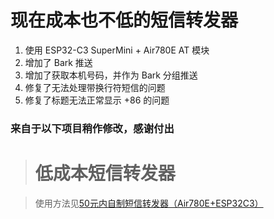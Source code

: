 # 现在成本也不低的短信转发器
1. 使用 ESP32-C3 SuperMini + Air780E AT 模块
2. 增加了 Bark 推送
3. 增加了获取本机号码，并作为 Bark 分组推送
4. 修复了无法处理带换行符短信的问题
5. 修复了标题无法正常显示 +86 的问题


### 来自于以下项目稍作修改，感谢付出

># 低成本短信转发器

>使用方法见[50元内自制短信转发器（Air780E+ESP32C3）](https://www.chenxublog.com/2022/10/28/19-9-sms-forwarding-air780e-esp32c3.html)
